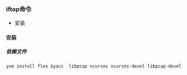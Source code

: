 ### iftop命令

- 安装

#### 安装

##### 依赖文件

```bash
yum install flex byacc  libpcap ncurses ncurses-devel libpcap-devel
```
